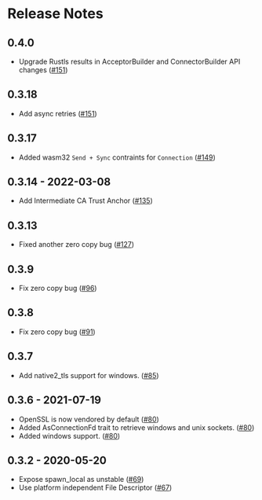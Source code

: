 # Release Notes

## 0.4.0
* Upgrade Rustls results in AcceptorBuilder and ConnectorBuilder API changes ([#151](https://github.com/infinyon/future-aio/pull/154))

## 0.3.18
* Add async retries ([#151](https://github.com/infinyon/future-aio/pull/151))

## 0.3.17
* Added wasm32 `Send + Sync` contraints for `Connection` ([#149](https://github.com/infinyon/future-aio/pull/149/))

## 0.3.14 - 2022-03-08
* Add Intermediate CA Trust Anchor ([#135](https://github.com/infinyon/future-aio/issues/135))

## 0.3.13
* Fixed another zero copy bug ([#127](https://github.com/infinyon/future-aio/issues/127))

## 0.3.9
* Fix zero copy bug ([#96](https://github.com/infinyon/future-aio/pull/91))

## 0.3.8
* Fix zero copy bug ([#91](https://github.com/infinyon/future-aio/pull/91))
## 0.3.7
* Add native2_tls support for windows. ([#85](https://github.com/infinyon/future-aio/pull/85))

## 0.3.6 - 2021-07-19
* OpenSSL is now vendored by default ([#80](https://github.com/infinyon/future-aio/pull/80))
* Added AsConnectionFd trait to retrieve windows and unix sockets. ([#80](https://github.com/infinyon/future-aio/pull/80))
* Added windows support. ([#80](https://github.com/infinyon/future-aio/pull/80))

## 0.3.2 - 2020-05-20
* Expose spawn_local as unstable ([#69](https://github.com/infinyon/fluvio/pull/69))
* Use platform independent File Descriptor ([#67](https://github.com/infinyon/fluvio/pull/67))

